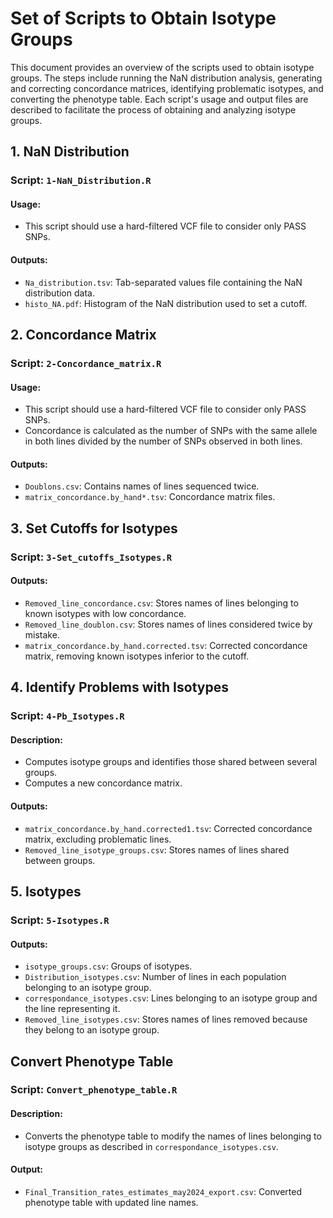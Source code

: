 # Set of Scripts to Obtain Isotype Groups

This document provides an overview of the scripts used to obtain isotype groups. The steps include running the NaN distribution analysis, generating and correcting concordance matrices, identifying problematic isotypes, and converting the phenotype table. Each script's usage and output files are described to facilitate the process of obtaining and analyzing isotype groups.

## 1. NaN Distribution

### Script: `1-NaN_Distribution.R`

#### Usage:
- This script should use a hard-filtered VCF file to consider only PASS SNPs.

#### Outputs:
- `Na_distribution.tsv`: Tab-separated values file containing the NaN distribution data.
- `histo_NA.pdf`: Histogram of the NaN distribution used to set a cutoff.

## 2. Concordance Matrix

### Script: `2-Concordance_matrix.R`

#### Usage:
- This script should use a hard-filtered VCF file to consider only PASS SNPs.
- Concordance is calculated as the number of SNPs with the same allele in both lines divided by the number of SNPs observed in both lines.

#### Outputs:
- `Doublons.csv`: Contains names of lines sequenced twice.
- `matrix_concordance.by_hand*.tsv`: Concordance matrix files.

## 3. Set Cutoffs for Isotypes

### Script: `3-Set_cutoffs_Isotypes.R`

#### Outputs:
- `Removed_line_concordance.csv`: Stores names of lines belonging to known isotypes with low concordance.
- `Removed_line_doublon.csv`: Stores names of lines considered twice by mistake.
- `matrix_concordance.by_hand.corrected.tsv`: Corrected concordance matrix, removing known isotypes inferior to the cutoff.

## 4. Identify Problems with Isotypes

### Script: `4-Pb_Isotypes.R`

#### Description:
- Computes isotype groups and identifies those shared between several groups.
- Computes a new concordance matrix.

#### Outputs:
- `matrix_concordance.by_hand.corrected1.tsv`: Corrected concordance matrix, excluding problematic lines.
- `Removed_line_isotype_groups.csv`: Stores names of lines shared between groups.

## 5. Isotypes

### Script: `5-Isotypes.R`

#### Outputs:
- `isotype_groups.csv`: Groups of isotypes.
- `Distribution_isotypes.csv`: Number of lines in each population belonging to an isotype group.
- `correspondance_isotypes.csv`: Lines belonging to an isotype group and the line representing it.
- `Removed_line_isotypes.csv`: Stores names of lines removed because they belong to an isotype group.

## Convert Phenotype Table

### Script: `Convert_phenotype_table.R`

#### Description:
- Converts the phenotype table to modify the names of lines belonging to isotype groups as described in `correspondance_isotypes.csv`.

#### Output:
- `Final_Transition_rates_estimates_may2024_export.csv`: Converted phenotype table with updated line names.

